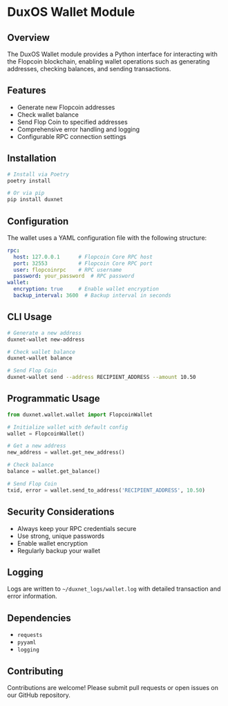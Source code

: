 # DuxOS Wallet Module

## Overview

The DuxOS Wallet module provides a Python interface for interacting with the Flopcoin blockchain, enabling wallet operations such as generating addresses, checking balances, and sending transactions.

## Features

- Generate new Flopcoin addresses
- Check wallet balance
- Send Flop Coin to specified addresses
- Comprehensive error handling and logging
- Configurable RPC connection settings

## Installation

```bash
# Install via Poetry
poetry install

# Or via pip
pip install duxnet
```

## Configuration

The wallet uses a YAML configuration file with the following structure:

```yaml
rpc:
  host: 127.0.0.1      # Flopcoin Core RPC host
  port: 32553          # Flopcoin Core RPC port
  user: flopcoinrpc    # RPC username
  password: your_password  # RPC password
wallet:
  encryption: true     # Enable wallet encryption
  backup_interval: 3600  # Backup interval in seconds
```

## CLI Usage

```bash
# Generate a new address
duxnet-wallet new-address

# Check wallet balance
duxnet-wallet balance

# Send Flop Coin
duxnet-wallet send --address RECIPIENT_ADDRESS --amount 10.50
```

## Programmatic Usage

```python
from duxnet.wallet.wallet import FlopcoinWallet

# Initialize wallet with default config
wallet = FlopcoinWallet()

# Get a new address
new_address = wallet.get_new_address()

# Check balance
balance = wallet.get_balance()

# Send Flop Coin
txid, error = wallet.send_to_address('RECIPIENT_ADDRESS', 10.50)
```

## Security Considerations

- Always keep your RPC credentials secure
- Use strong, unique passwords
- Enable wallet encryption
- Regularly backup your wallet

## Logging

Logs are written to `~/duxnet_logs/wallet.log` with detailed transaction and error information.

## Dependencies

- `requests`
- `pyyaml`
- `logging`

## Contributing

Contributions are welcome! Please submit pull requests or open issues on our GitHub repository. 